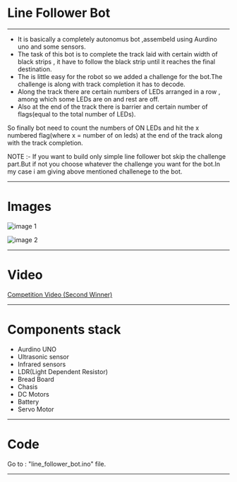 # Line Follower Bot
***
* It is basically a completely autonomus bot ,assembeld using Aurdino uno and some sensors.
* The task of this bot is to complete the track laid with certain width of black strips , it have to follow the black strip until it reaches the final destination.
* The is little easy for the robot so we added a challenge for the bot.The challenge is along with track completion it has to decode.
* Along the track there are certain numbers of LEDs arranged in a row , among which some LEDs are on and rest are off.
* Also at the end of the track there is barrier and certain number of flags(equal to the total number of LEDs).

So finally bot need to count the numbers of ON LEDs and hit the x numbered flag(where x = number of on leds) at the end of the track along with the track completion.

NOTE :- If you want to build only simple line follower bot skip the challenge part.But if not you choose whatever the challenge you want for the bot.In my case i am giving above mentioned challenege to the bot.
***

# Images
![image 1](https://user-images.githubusercontent.com/54680696/120685949-13cd8b00-c4be-11eb-82a0-4be2d2416f9f.jpg)

![image 2](https://user-images.githubusercontent.com/54680696/120685956-14feb800-c4be-11eb-9243-be9c2c371ae6.jpg)
***
# Video
[Competition Video (Second Winner)](https://youtu.be/-KGPKYWdNWU)
***
# Components stack
*	Aurdino UNO
*	Ultrasonic sensor
*	Infrared sensors
*	LDR(Light Dependent Resistor)
*	Bread Board
*	Chasis
*	DC Motors
*	Battery
*	Servo Motor
***
# Code
Go to : "line_follower_bot.ino" file.
***
